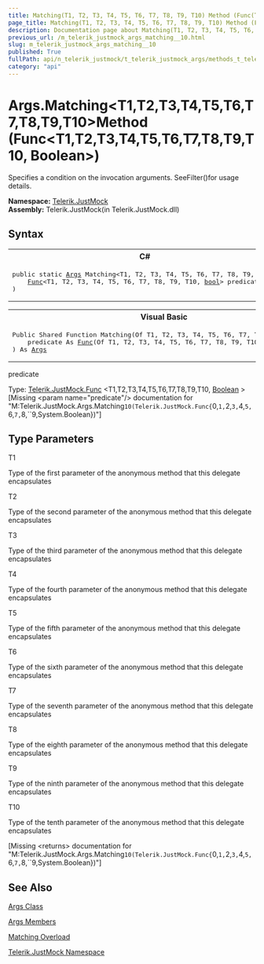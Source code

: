 ```yaml
---
title: Matching(T1, T2, T3, T4, T5, T6, T7, T8, T9, T10) Method (Func(T1, T2, T3, T4, T5, T6, T7, T8, T9, T10, Boolean))
page_title: Matching(T1, T2, T3, T4, T5, T6, T7, T8, T9, T10) Method (Func(T1, T2, T3, T4, T5, T6, T7, T8, T9, T10, Boolean)) | JustMock Documentation
description: Documentation page about Matching(T1, T2, T3, T4, T5, T6, T7, T8, T9, T10) Method (Func(T1, T2, T3, T4, T5, T6, T7, T8, T9, T10, Boolean)).
previous_url: /m_telerik_justmock_args_matching__10.html
slug: m_telerik_justmock_args_matching__10
published: True
fullPath: api/n_telerik_justmock/t_telerik_justmock_args/methods_t_telerik_justmock_args/overload_telerik_justmock_args_matching/m_telerik_justmock_args_matching__10
category: "api"
---
```


# Args.Matching&lt;T1,T2,T3,T4,T5,T6,T7,T8,T9,T10&gt;Method (Func&lt;T1,T2,T3,T4,T5,T6,T7,T8,T9,T10, Boolean&gt;)



Specifies a condition on the invocation arguments. SeeFilter()for usage details.


 **Namespace:**  [Telerik.JustMock](n_telerik_justmock) <br> **Assembly:** Telerik.JustMock(in Telerik.JustMock.dll)
## Syntax


<div id="syntaxCodeBlocks" class="code"><span codeLanguage="CSharp"><table><tr><th>C#</th></tr><tr><td><pre xml:space="preserve"><span class="keyword">public</span> <span class="keyword">static</span> <a href="T_Telerik_JustMock_Args.html">Args</a> <span class="identifier">Matching</span>&lt;T1, T2, T3, T4, T5, T6, T7, T8, T9, T10&gt;(
	<a href="T_Telerik_JustMock_Func_11.html">Func</a>&lt;T1, T2, T3, T4, T5, T6, T7, T8, T9, T10, <a href="https://msdn2.microsoft.com/en-us/library/a28wyd50" target="_blank">bool</a>&gt; <span class="parameter">predicate</span>
)
</pre></td></tr></table></span><span codeLanguage="VisualBasicDeclaration"><table><tr><th>Visual Basic</th></tr><tr><td><pre xml:space="preserve"><span class="keyword">Public</span> <span class="keyword">Shared</span> <span class="keyword">Function</span> <span class="identifier">Matching</span>(<span class="keyword">Of</span> T1, T2, T3, T4, T5, T6, T7, T8, T9, T10) ( _
	<span class="parameter">predicate</span> <span class="keyword">As</span> <a href="T_Telerik_JustMock_Func_11.html">Func</a>(<span class="keyword">Of</span> T1, T2, T3, T4, T5, T6, T7, T8, T9, T10, <a href="https://msdn2.microsoft.com/en-us/library/a28wyd50" target="_blank">Boolean</a>) _
) <span class="keyword">As</span> <a href="T_Telerik_JustMock_Args.html">Args</a></pre></td></tr></table></span></div>



predicate<br>


Type: [Telerik.JustMock.Func](t_telerik_justmock_func_11) &lt;T1,T2,T3,T4,T5,T6,T7,T8,T9,T10, [Boolean](a28wyd50) &gt;<br>
[Missing &lt;param name="predicate"/&gt; documentation for "M:Telerik.JustMock.Args.Matching``10(Telerik.JustMock.Func{``0,``1,``2,``3,``4,``5,``6,``7,``8,``9,System.Boolean})"]




## Type Parameters




T1<br>


Type of the first parameter of the anonymous method that this delegate encapsulates

T2<br>


Type of the second parameter of the anonymous method that this delegate encapsulates

T3<br>


Type of the third parameter of the anonymous method that this delegate encapsulates

T4<br>


Type of the fourth parameter of the anonymous method that this delegate encapsulates

T5<br>


Type of the fifth parameter of the anonymous method that this delegate encapsulates

T6<br>


Type of the sixth parameter of the anonymous method that this delegate encapsulates

T7<br>


Type of the seventh parameter of the anonymous method that this delegate encapsulates

T8<br>


Type of the eighth parameter of the anonymous method that this delegate encapsulates

T9<br>


Type of the ninth parameter of the anonymous method that this delegate encapsulates

T10<br>


Type of the tenth parameter of the anonymous method that this delegate encapsulates



[Missing &lt;returns&gt; documentation for "M:Telerik.JustMock.Args.Matching``10(Telerik.JustMock.Func{``0,``1,``2,``3,``4,``5,``6,``7,``8,``9,System.Boolean})"]


## See Also



 [Args Class](t_telerik_justmock_args) 

 [Args Members](allmembers_t_telerik_justmock_args) 

 [Matching Overload](overload_telerik_justmock_args_matching) 

 [Telerik.JustMock Namespace](n_telerik_justmock) 



